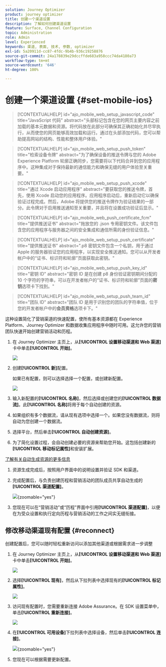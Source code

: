 ```yaml
---
solution: Journey Optimizer
product: journey optimizer
title: 创建一个渠道设置
description: 了解如何创建渠道设置
feature: Surface, Channel Configuration
topic: Administration
role: Admin
level: Experienced
keywords: 渠道, 表面, 技术, 参数, optimizer
exl-id: 5a20911d-cc87-4fdc-9b4b-936c19258876
source-git-commit: 24a178839e29dccffde683a958ccc74da4180a73
workflow-type: tm+mt
source-wordcount: '646'
ht-degree: 100%

---
```


# 创建一个渠道设置 {#set-mobile-ios}

>[!CONTEXTUALHELP]
>id="ajo_mobile_web_setup_javascript_code"
>title="JavaScript 代码"
>abstract="头部标记包含在您的网页主要内容之前加载的基本元数据和资源。将代码放在此部分可确保其正确初始化并尽早执行，从而使您的网页能够高效加载和运行。通过在头部添加代码，您可以帮助提高网站的结构、性能和整体用户体验。"

>[!CONTEXTUALHELP]
>id="ajo_mobile_web_setup_push_token"
>title="检索设备令牌"
>abstract="为了确保设备的推送令牌与您的 Adobe Experience Platform 轮廓正确同步，您需要将以下代码合并到您的应用程序中。这种集成对于保持最新的通信能力和确保无缝的用户体验至关重要。"

>[!CONTEXTUALHELP]
>id="ajo_mobile_web_setup_push_xcode"
>title="通过 Xcode 启动应用程序"
>abstract="要获取您的推送令牌，首先，使用 Xcode 启动您的应用程序。应用程序启动后，重新启动它以确保验证过程完成。然后，Adobe 将提供您的推送令牌作为验证结果的一部分。此令牌对于启用推送通知至关重要，并且将在设置成功验证后显示。"

>[!CONTEXTUALHELP]
>id="ajo_mobile_web_push_certificate_fcm"
>title="提供推送证书"
>abstract="拖放您的 .json 专用密钥文件。该文件包含您的应用程序与服务器之间的安全集成和通信所需的身份验证信息。"

>[!CONTEXTUALHELP]
>id="ajo_mobile_web_setup_push_certificate"
>title="提供推送证书"
>abstract=".p8 密钥文件包含一个私钥，用于通过 Apple 的服务器验证您的应用程序，以实现安全推送通知。您可以从开发者帐户中的“证书、标识符和轮廓”页面获取此密钥。"

>[!CONTEXTUALHELP]
>id="ajo_mobile_web_setup_push_key_id"
>title="密钥 ID"
>abstract="密钥 ID 是在创建 p8 身份验证密钥期间分配的 10 个字符的字符串，可以在开发者帐户的“证书、标识符和轮廓”页面的&#x200B;**密钥**&#x200B;选项卡下找到。"

>[!CONTEXTUALHELP]
>id="ajo_mobile_web_setup_push_team_id"
>title="团队 ID"
>abstract="团队 ID 是用于识别您的团队的字符串值，位于您的开发者帐户中的&#x200B;**会员资格**&#x200B;选项卡下。"


这种设置简化了营销渠道的快速配置，使所有基本资源都在 Experience Platform、Journey Optimizer 和数据收集应用程序中随时可用。这允许您的营销团队快速开始创建营销活动和历程。

1. 在 Journey Optimizer 主页上，从&#x200B;**[!UICONTROL 设置移动渠道和 Web 渠道]**&#x200B;卡中单击&#x200B;**[!UICONTROL 开始]**。

   ![](assets/guided-setup-config-1.png)

1. 创建&#x200B;**[!UICONTROL 新]**&#x200B;配置。

   如果已有配置，则可以选择选择一个配置，或创建新配置。

   ![](assets/guided-setup-config-2.png)

1. 输入新配置的&#x200B;**[!UICONTROL 名称]**，然后选择或创建您的&#x200B;**[!UICONTROL 数据流]**。此&#x200B;**[!UICONTROL 名称]**&#x200B;将用于每个自动创建的资源。

1. 如果组织有多个数据流，请从现有选项中选择一个。如果您没有数据流，则将自动为您创建一个数据流。

1. 选择平台，然后单击&#x200B;**[!UICONTROL 自动创建资源]**。

1. 为了简化设置过程，会自动创建必要的资源来帮助您开始。这包括创建新的&#x200B;**[!UICONTROL 移动标记属性]**&#x200B;和安装扩展。

[了解有关自动生成资源的更多信息](set-mobile-config.md#auto-create-resources)

1. 资源生成完成后，按照用户界面中的说明设置并验证 SDK 和渠道。

1. 完成配置后，与负责创建历程和营销活动的团队成员共享自动生成的&#x200B;**[!UICONTROL 渠道配置]**。

   ![](assets/guided-setup-config-ios-8.png){zoomable="yes"}

1. 您现在可以在“营销活动”或“历程”界面中引用&#x200B;**[!UICONTROL 渠道配置]**，以便在为受众设置和执行定向历程与营销活动的工作之间实无缝衔接。

## 修改移动渠道现有配置 {#reconnect}

创建配置后，您可以随时轻松重新访问以添加其他渠道或根据需求进一步调整

1. 在 Journey Optimizer 主页上，从&#x200B;**[!UICONTROL 设置移动渠道和 Web 渠道]**&#x200B;卡中单击&#x200B;**[!UICONTROL 开始]**。

   ![](assets/guided-setup-config-1.png)

1. 选择&#x200B;**[!UICONTROL 现有]**，然后从下拉列表中选择现有的&#x200B;**[!UICONTROL 标记属性]**。

   ![](assets/guided-setup-config-ios-9.png)

1. 访问现有配置时，您需要重新连接 Adobe Assurance。在 SDK 设置菜单中，单击&#x200B;**[!UICONTROL 重新连接]**。

   ![](assets/guided-setup-config-ios-10.png)

1. 在&#x200B;**[!UICONTROL 可用设备]**&#x200B;下拉列表中选择设备，然后单击&#x200B;**[!UICONTROL 连接]**。

   ![](assets/guided-setup-config-ios-11.png){zoomable="yes"}

1. 您现在可以根据需要更新配置。
